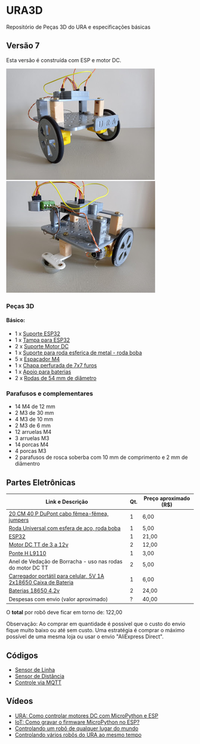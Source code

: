 # URA3D
Repositório de Peças 3D do URA e especificações básicas 

## Versão 7

Esta versão é construída com ESP e motor DC. 

![Imagem frontal do Robô URA 7](imagens/ura_7_a.jpg )
![Imagem lateral do Robô URA 7](imagens/ura_7_b.jpg )

### Peças 3D 

#### Básico: 
* 1 x [Suporte ESP32](https://github.com/Natalnet/URA3D/blob/master/dev_stls/suporte%20esp32.stl)
* 1 x [Tampa para ESP32](https://github.com/Natalnet/URA3D/blob/master/stable_stls/tampa%20suporte%20esp32.stl) 
* 2 x [Suporte Motor DC](https://github.com/Natalnet/URA3D/blob/master/stable_stls/suporte%20motor%20dc.stl)
* 1 x [Suporte para roda esferica de metal - roda boba](https://github.com/Natalnet/URA3D/blob/master/stable_stls/adaptador%20roda%20boba%20metal.stl)
* 5 x [Espaçador M4](https://github.com/Natalnet/URA3D/blob/master/stable_stls/espacador%20com%20porca.stl) 
* 1 x [Chapa perfurada de 7x7 furos](https://github.com/Natalnet/URA3D/blob/master/stable_stls/chapa%20furos%20de%203mm%20com%207x7.stl)
* 1 x [Apoio para baterias](https://github.com/Natalnet/URA3D/blob/master/stable_stls/Protecao%20bateria.stl) 
* 2 x [Rodas de 54 mm de diâmetro](https://github.com/Natalnet/URA3D/blob/master/stable_stls/roda%2054%20mm.stl)  

### Parafusos e complementares 

* 14 M4 de 12 mm 
* 2 M3 de 30 mm  
* 4 M3 de 10 mm  
* 2 M3 de 6 mm   
* 12 arruelas M4  
* 3 arruelas M3
* 14 porcas M4 
* 4 porcas M3   
* 2 parafusos de rosca soberba com 10 mm de comprimento e 2 mm de diâmentro 

## Partes Eletrônicas
| Link e Descrição | Qt. | Preço aproximado (R$) |
| --- | --- | --- |
| [20 CM 40 P DuPont cabo fêmea-fêmea, jumpers](https://pt.aliexpress.com/item/32847418999.html) | 1 | 6,00 |
| [Roda Universal com esfera de aço, roda boba](https://pt.aliexpress.com/item/32855047409.html) | 1 | 5,00 |
| [ESP32](https://pt.aliexpress.com/item/4000115960206.html) | 1 | 21,00 |  
| [Motor DC TT de 3 a 12v](https://pt.aliexpress.com/item/33031406669.html) | 2 | 12,00 | 
| [Ponte H L9110](https://pt.aliexpress.com/item/32893555258.html) | 1 | 3,00 |
| Anel de Vedação de Borracha - uso nas rodas do motor DC TT | 2 | 5,00 | 
| [Carregador portátil para celular, 5V 1A 2x18650 Caixa de Bateria](https://pt.aliexpress.com/item/33048736765.html) | 1 | 6,00 |
| [Baterias 18650 4.2v](https://produto.mercadolivre.com.br/MLB-717637625-kit-12-bateria18650-li-ion-8800mh-42v-lanterna-tatica-led-_JM) | 2 | 24,00 |
| Despesas com envio (valor aproximado) | ? | 40,00 | 

O **total** por robô deve ficar em torno de: 122,00 

Observação: Ao comprar em quantidade é possivel que o custo do envio fique muito baixo ou até sem custo. Uma estratégia é comprar o máximo possível de uma mesma loja ou usar o envio "AliExpress Direct". 

## Códigos 
* [Sensor de Linha](https://github.com/Natalnet/lib_ura_esp/blob/master/ESP32/LineSensor/README.md)
* [Sensor de Distância](https://github.com/Natalnet/lib_ura_esp/tree/master/ESP32/UltrasonicSensor)
* [Controle via MQTT](https://github.com/Natalnet/lib_ura_esp/tree/master/ESP32/MQTTBasicControl) 


## Vídeos 

* [URA: Como controlar motores DC com MicroPython e ESP](https://youtu.be/Zrb4ya5w_Og)
* [IoT: Como gravar o firmware MicroPython no ESP?](https://youtu.be/F11Zw-0OYhw)
* [Controlando um robô de qualquer lugar do mundo](https://youtu.be/kUujN_RainY)
* [Controlando vários robôs do URA ao mesmo tempo](https://youtu.be/dd7foZvS9JI)











